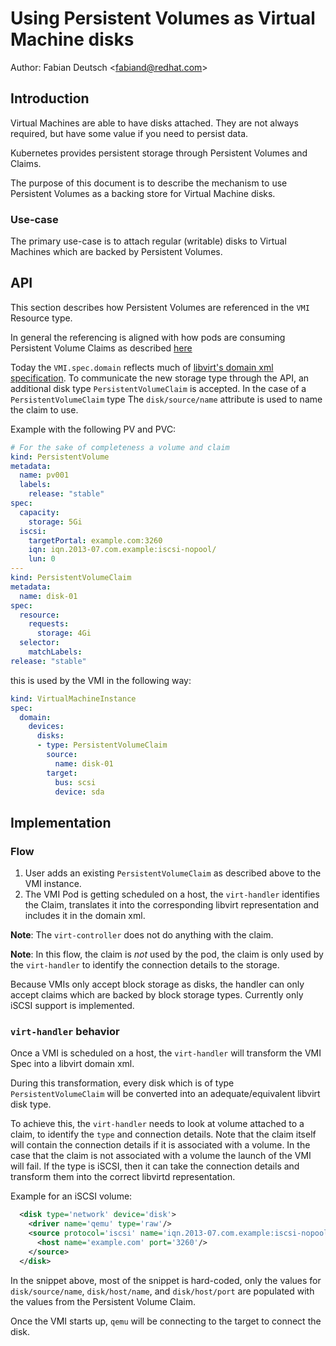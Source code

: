 # Using Persistent Volumes as Virtual Machine disks

Author: Fabian Deutsch \<fabiand@redhat.com\>

## Introduction

Virtual Machines are able to have disks attached. They are not always required,
but have some value if you need to persist data.

Kubernetes provides persistent storage through Persistent Volumes and Claims.

The purpose of this document is to describe the mechanism to use Persistent
Volumes as a backing store for Virtual Machine disks.


### Use-case

The primary use-case is to attach regular (writable) disks to Virtual Machines
which are backed by Persistent Volumes.


## API

This section describes how Persistent Volumes are referenced in the `VMI`
Resource type.

In general the referencing is aligned with how pods are consuming Persistent
Volume Claims as described [here](https://kubernetes.io/docs/reference/generated/kubernetes-api/v1.20/#persistentvolumeclaim-v1-core)

Today the `VMI.spec.domain` reflects much of [libvirt's domain xml specification](http://libvirt.org/formatdomain.html#elementsDisks). To
communicate the new storage type through the API, an additional disk type
`PersistentVolumeClaim` is accepted. In the case of a `PersistentVolumeClaim`
type The `disk/source/name` attribute is used to name the claim to use.

Example with the following PV and PVC:

```yaml
# For the sake of completeness a volume and claim
kind: PersistentVolume
metadata:
  name: pv001
  labels:
    release: "stable"
spec:
  capacity:
    storage: 5Gi
  iscsi:
    targetPortal: example.com:3260
    iqn: iqn.2013-07.com.example:iscsi-nopool/
    lun: 0
---
kind: PersistentVolumeClaim
metadata:
  name: disk-01
spec:
  resource:
    requests:
      storage: 4Gi
  selector:
    matchLabels:
release: "stable"
```

this is used by the VMI in the following way:

```yaml
kind: VirtualMachineInstance
spec:
  domain:
    devices:
      disks:
      - type: PersistentVolumeClaim
        source:
          name: disk-01
        target:
          bus: scsi
          device: sda
```


## Implementation

### Flow

1. User adds an existing `PersistentVolumeClaim` as described above to the VMI
instance.
2. The VMI Pod is getting scheduled on a host, the `virt-handler`
   identifies the Claim, translates it into the corresponding
   libvirt representation and includes it in the domain xml.

**Note**: The `virt-controller` does not do anything with the claim.

**Note**: In this flow, the claim is _not_ used by the pod, the claim is only
used by the `virt-handler` to identify the connection details to the storage.

Because VMIs only accept block storage as disks, the handler can only accept
claims which are backed by block storage types. Currently only iSCSI support is
implemented.


### `virt-handler` behavior

Once a VMI is scheduled on a host, the `virt-handler` will transform the VMI Spec
into a libvirt domain xml.

During this transformation, every disk which is of type `PersistentVolumeClaim`
will be converted into an adequate/equivalent libvirt disk type.

To achieve this, the `virt-handler` needs to look at volume attached to a
claim, to identify the `type` and connection details. Note that the claim
itself will contain the connection details if it is associated with a volume.
In the case that the claim is not associated with a volume the launch of the VMI
will fail. If the type is iSCSI, then it can take the connection details and
transform them into the correct libvirtd representation.

Example for an iSCSI volume:

```xml
  <disk type='network' device='disk'>
    <driver name='qemu' type='raw'/>
    <source protocol='iscsi' name='iqn.2013-07.com.example:iscsi-nopool/2'>
      <host name='example.com' port='3260'/>
    </source>
  </disk>
```

In the snippet above, most of the snippet is hard-coded, only the values for
`disk/source/name`, `disk/host/name`, and `disk/host/port` are populated with
the values from the Persistent Volume Claim.

Once the VMI starts up, `qemu` will be connecting to the target to connect the
disk.
